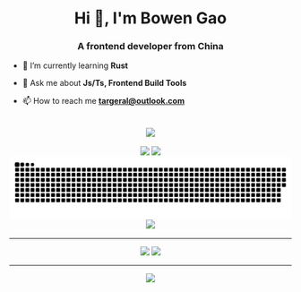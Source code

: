 <!--
  <div align="center">
    <h1>A vimer! C++ programmer! Rustacean!</h1>
  </div>
-->

<h1 align="center">Hi 👋, I'm Bowen Gao</h1>
<h3 align="center">A frontend developer from China</h3>

- 🌱 I’m currently learning **Rust**

<!-- - 📝 I regularly write articles on [https://twistoy.com](https://twistoy.com) -->

- 💬 Ask me about **Js/Ts, Frontend Build Tools**

- 📫 How to reach me **targeral@outlook.com**

<br>

<div align="center">
  <img align="center" src="https://github-readme-streak-stats.herokuapp.com/?user=targeral&theme=dark&hide_border=true" />
</div>
<br>

<div align="center">
    <img height="137px" src="https://github-readme-stats-git-masterrstaa-rickstaa.vercel.app/api?username=targeral&hide_title=true&hide_border=true&show_icons=true&line_height=21&theme=dracula" />
    <img height="137px" src="https://github-readme-stats-git-masterrstaa-rickstaa.vercel.app/api/top-langs/?username=targeral&hide_title=true&hide_border=true&layout=compact&langs_count=6&theme=dracula" />
</div>

<div align="center"><img src="https://raw.githubusercontent.com/targeral/targeral/output/github-contribution-grid-snake-dark.svg" /></div>

<div align="center"><img src="https://github-profile-trophy.vercel.app/?username=targeral&theme=onedark&row=1&column=7&no-frame=true&no-bg=true" /></div>

----

<div align="center">
<img src="https://github-readme-stats-git-masterrstaa-rickstaa.vercel.app/api/pin?username=targeral&repo=dotvim&theme=dracula&show_owner=true&hide_border=true" />
<img src="https://github-readme-stats-git-masterrstaa-rickstaa.vercel.app/api/pin?username=targeral&repo=httl&theme=dracula&show_owner=true&hide_border=true" />
</div>

----

<div align="center">
<img src="https://github-readme-activity-graph.cyclic.app/graph?username=targeral&theme=react-dark" />
</div>

